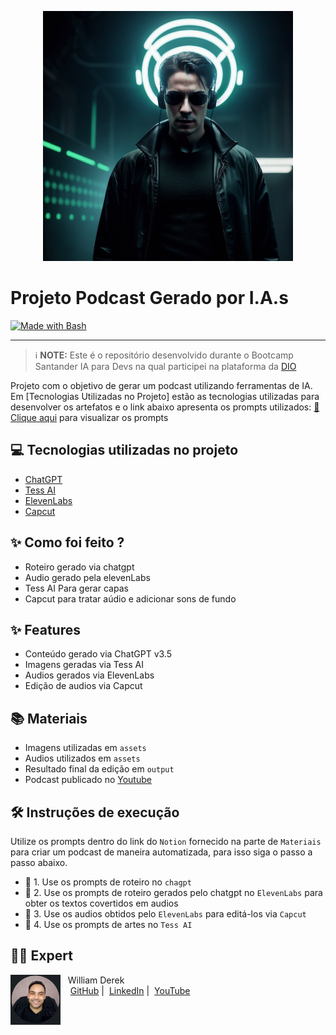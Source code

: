 
<p align="center">
<img 
    src="./assets/dk-rock.png"
    width="400"  
/>
</p>

# Projeto Podcast Gerado por I.A.s
<p align="left">
<a href="https://chat.openai.com/" title="Go to Bash homepage"><img src="https://img.shields.io/badge/Prompt-Project-blue?logo=gnu-bash&amp;logoColor=white" alt="Made with Bash"></a></p>

-------



 > ℹ️ **NOTE:** Este é o repositório desenvolvido durante o Bootcamp Santander IA para Devs na qual participei na plataforma da [DIO](https://dio.me)

Projeto com o objetivo de gerar um podcast utilizando ferramentas de IA. Em [Tecnologias Utilizadas no Projeto] estão as tecnologias utilizadas para desenvolver os artefatos e o link abaixo apresenta os prompts utilizados:
<a href="./assets/prompts.txt" title="View Prompts"> 📕Clique aqui</a> para visualizar os prompts


## 💻 Tecnologias utilizadas no projeto

- [ChatGPT](https://chat.openai.com/) 
- [Tess AI](https://pareto.io/pt-br/tess-ai/)
- [ElevenLabs](https://beta.elevenlabs.io/)
- [Capcut](https://www.capcut.com/pt-br/)


## ✨ Como foi feito ?

- Roteiro gerado via chatgpt
- Audio gerado pela elevenLabs
- Tess AI Para gerar capas
- Capcut para tratar aúdio e adicionar sons de fundo


## ✨ Features

- Conteúdo gerado via ChatGPT v3.5
- Imagens geradas via Tess AI
- Audios gerados via ElevenLabs
- Edição de audios via Capcut


## 📚 Materiais

- Imagens utilizadas em `assets`
- Audios utilizados em `assets`
- Resultado final da edição em `output`
- Podcast publicado no [Youtube](https://www.youtube.com/watch?v=2qekH0OVRD0)

## 🛠️ Instruções de execução

Utilize os prompts dentro do link do `Notion` fornecido na parte de `Materiais` para criar um podcast de maneira automatizada, para isso siga o passo a passo abaixo.

- 🤖 1. Use os prompts de roteiro no `chagpt`
- 🤖 2. Use os prompts de roteiro gerados pelo chatgpt no `ElevenLabs` para obter os textos covertidos em audios
- 🤖 3. Use os audios obtidos pelo `ElevenLabs` para editá-los via `Capcut`
- 🤖 4. Use os prompts de artes no `Tess AI`


## 👨‍💻 Expert

<p>
    <img 
      align=left 
      margin=10 
      width=80 
      src="./assets/william_derek.png"
    />
    <p>&nbsp&nbsp&nbspWilliam Derek<br>
    &nbsp&nbsp&nbsp
    <a href="https://github.com/willdkdevj">GitHub</a>&nbsp;|&nbsp;
    <a href="https://www.linkedin.com/in/william-derek-dias/">LinkedIn</a>&nbsp;|&nbsp;
    <a href="https://www.youtube.com/@williamderekdias7594/videos">YouTube</a>
    </p>
</p>
<br/><br/>
<p>

